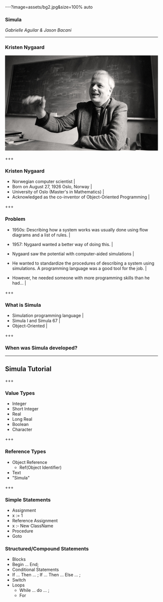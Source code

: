 ---?image=assets/bg2.jpg&size=100% auto

### Simula  

*Gabrielle Aguilar & Jason Bacani*

---

### Kristen Nygaard

![nygaard](assets/nygaard.jpg)

+++ 

### Kristen Nygaard

- Norwegian computer scientist |
- Born on August 27, 1926 Oslo, Norway |
- University of Oslo (Master's in Mathematics) |
- Acknowledged as the co-inventor of Object-Oriented Programming |

+++

### Problem

- 1950s: Describing how a system works was usually done using flow diagrams and a list of rules. |

- 1957: Nygaard wanted a better way of doing this. |

- Nygaard saw the potential with computer-aided simulations |

- He wanted to standardize the procedures of describing a system using simulations. A programming language was a good tool for the job. | 

- However, he needed someone with more programming skills than he had... | 

+++

### What is Simula
- Simulation programming language |
- Simula I and Simula 67 |
- Object-Oriented |

+++

### When was Simula developed?

--- 

## Simula Tutorial

+++

### Value Types
- Integer
- Short Integer
- Real
- Long Real
- Boolean
- Character

+++

### Reference Types
- Object Reference
  - Ref(Object Identifier)
- Text
 - "Simula"

+++

### Simple Statements
- Assignment
 - x := 1
- Reference Assignment
 - x :- New ClassName
- Procedure
- Goto

### Structured/Compound Statements
- Blocks
 - Begin ... End;
- Conditional Statements
 - If ... Then ... ; If ... Then ... Else ... ;
 - Switch
- Loops
  - While ... do ... ;
  - For
